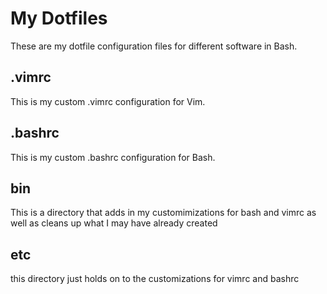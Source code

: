 # My Dotfiles
These are my dotfile configuration files for different software in Bash.
## .vimrc
This is my custom .vimrc configuration for Vim.
## .bashrc
This is my custom .bashrc configuration for Bash.
## bin
This is a directory that adds in my customimizations for bash and vimrc as well as cleans up what I may have already created
## etc
this directory just holds on to the customizations for vimrc and bashrc
